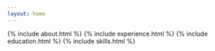 ```yaml
---
layout: home
---
```


<div class="home">
  {% include about.html %}
  {% include experience.html %}
  {% include education.html %}  
  {% include skills.html %}
</div>